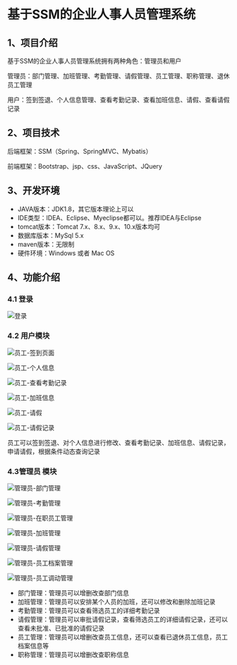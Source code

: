 # 基于SSM的企业人事人员管理系统



## 1、项目介绍

基于SSM的企业人事人员管理系统拥有两种角色：管理员和用户

管理员：部门管理、加班管理、考勤管理、请假管理、员工管理、职称管理、退休员工管理

用户：签到签退、个人信息管理、查看考勤记录、查看加班信息、请假、查看请假记录


## 2、项目技术

后端框架：SSM（Spring、SpringMVC、Mybatis）

前端框架：Bootstrap、jsp、css、JavaScript、JQuery

## 3、开发环境

- JAVA版本：JDK1.8，其它版本理论上可以
- IDE类型：IDEA、Eclipse、Myeclipse都可以。推荐IDEA与Eclipse
- tomcat版本：Tomcat 7.x、8.x、9.x、10.x版本均可
- 数据库版本：MySql 5.x
- maven版本：无限制
- 硬件环境：Windows 或者 Mac OS


## 4、功能介绍

### 4.1 登录

![登录](https://project-images-1256969109.cos.ap-chongqing.myqcloud.com/Typora-Images/202206071608264.jpg)

### 4.2 用户模块

![员工-签到页面](https://project-images-1256969109.cos.ap-chongqing.myqcloud.com/Typora-Images/202206071608910.jpg)

![员工-个人信息](https://project-images-1256969109.cos.ap-chongqing.myqcloud.com/Typora-Images/202206071608352.jpg)

![员工-查看考勤记录](https://project-images-1256969109.cos.ap-chongqing.myqcloud.com/Typora-Images/202206071608907.jpg)

![员工-加班信息](https://project-images-1256969109.cos.ap-chongqing.myqcloud.com/Typora-Images/202206071608136.jpg)

![员工-请假](https://project-images-1256969109.cos.ap-chongqing.myqcloud.com/Typora-Images/202206071608703.jpg)

![员工-请假记录](https://project-images-1256969109.cos.ap-chongqing.myqcloud.com/Typora-Images/202206071608757.jpg)

员工可以签到签退、对个人信息进行修改、查看考勤记录、加班信息、请假记录，申请请假，根据条件动态查询记录

### 4.3管理员 模块

![管理员-部门管理](https://project-images-1256969109.cos.ap-chongqing.myqcloud.com/Typora-Images/202206071609504.jpg)

![管理员-考勤管理](https://project-images-1256969109.cos.ap-chongqing.myqcloud.com/Typora-Images/202206071609686.jpg)

![管理员-在职员工管理](https://project-images-1256969109.cos.ap-chongqing.myqcloud.com/Typora-Images/202206071611513.jpg)

![管理员-加班管理](https://project-images-1256969109.cos.ap-chongqing.myqcloud.com/Typora-Images/202206071609494.jpg)

![管理员-请假管理](https://project-images-1256969109.cos.ap-chongqing.myqcloud.com/Typora-Images/202206071609956.jpg)

![管理员-员工档案管理](https://project-images-1256969109.cos.ap-chongqing.myqcloud.com/Typora-Images/202206071609770.jpg)

![管理员-员工调动管理](https://project-images-1256969109.cos.ap-chongqing.myqcloud.com/Typora-Images/202206071609832.jpg)

- 部门管理：管理员可以增删改查部门信息
- 加班管理：管理员可以安排某个人员的加班，还可以修改和删除加班记录
- 考勤管理：管理员可以查看筛选员工的详细考勤记录
- 请假管理：管理员可以审批请假记录，查看筛选员工的详细请假记录，还可以查看未批准、已批准的请假记录
- 员工管理：管理员可以增删改查员工信息，还可以查看已退休员工信息，员工档案信息等
- 职称管理：管理员可以增删改查职称信息

